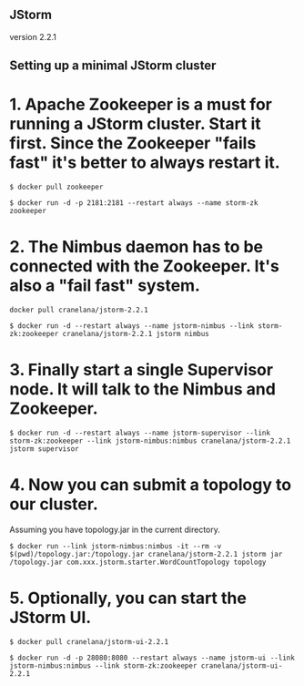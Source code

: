 ## JStorm
version 2.2.1

## Setting up a minimal JStorm cluster
# 1. Apache Zookeeper is a must for running a JStorm cluster. Start it first. Since the Zookeeper "fails fast" it's better to always restart it.
```shell
$ docker pull zookeeper
```
```shell
$ docker run -d -p 2181:2181 --restart always --name storm-zk zookeeper
```
# 2. The Nimbus daemon has to be connected with the Zookeeper. It's also a "fail fast" system.
```shell
docker pull cranelana/jstorm-2.2.1
```
```shell
$ docker run -d --restart always --name jstorm-nimbus --link storm-zk:zookeeper cranelana/jstorm-2.2.1 jstorm nimbus
```

# 3. Finally start a single Supervisor node. It will talk to the Nimbus and Zookeeper.
```shell
$ docker run -d --restart always --name jstorm-supervisor --link storm-zk:zookeeper --link jstorm-nimbus:nimbus cranelana/jstorm-2.2.1 jstorm supervisor
```

# 4. Now you can submit a topology to our cluster.
Assuming you have topology.jar in the current directory.
```shell
$ docker run --link jstorm-nimbus:nimbus -it --rm -v $(pwd)/topology.jar:/topology.jar cranelana/jstorm-2.2.1 jstorm jar /topology.jar com.xxx.jstorm.starter.WordCountTopology topology
```
# 5. Optionally, you can start the JStorm UI.
```shell
$ docker pull cranelana/jstorm-ui-2.2.1
```
```shell
$ docker run -d -p 28080:8080 --restart always --name jstorm-ui --link jstorm-nimbus:nimbus --link storm-zk:zookeeper cranelana/jstorm-ui-2.2.1
```
